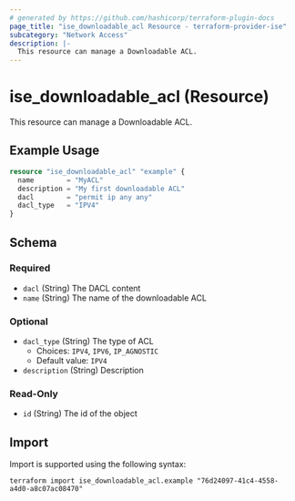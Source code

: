 ```yaml
---
# generated by https://github.com/hashicorp/terraform-plugin-docs
page_title: "ise_downloadable_acl Resource - terraform-provider-ise"
subcategory: "Network Access"
description: |-
  This resource can manage a Downloadable ACL.
---
```


# ise_downloadable_acl (Resource)

This resource can manage a Downloadable ACL.

## Example Usage

```terraform
resource "ise_downloadable_acl" "example" {
  name        = "MyACL"
  description = "My first downloadable ACL"
  dacl        = "permit ip any any"
  dacl_type   = "IPV4"
}
```

<!-- schema generated by tfplugindocs -->
## Schema

### Required

- `dacl` (String) The DACL content
- `name` (String) The name of the downloadable ACL

### Optional

- `dacl_type` (String) The type of ACL
  - Choices: `IPV4`, `IPV6`, `IP_AGNOSTIC`
  - Default value: `IPV4`
- `description` (String) Description

### Read-Only

- `id` (String) The id of the object

## Import

Import is supported using the following syntax:

```shell
terraform import ise_downloadable_acl.example "76d24097-41c4-4558-a4d0-a8c07ac08470"
```
